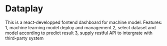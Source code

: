 # Dataplay 
This is a react-developped fontend dashboard for machine model.
Features:
1, machine learning model deploy and management
2, select dataset and model according to predict result
3, supply restful API to intergrate with third-party system

